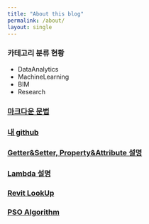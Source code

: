 ```yaml
---
title: "About this blog"
permalink: /about/
layout: single
---
```


### 카테고리 분류 현황

+ DataAnalytics
+ MachineLearning
+ BIM
+ Research

### [마크다운 문법](https://devinlife.com/howto%20github%20pages/markdown-syntax/)

### [내 github](https://github.com/mkim105/mkim105.github.io)

### [Getter&Setter, Property&Attribute 설명](https://blog.naver.com/takudaddy/221992615858/)

### [Lambda 설명](https://blog.naver.com/takudaddy/221984513619/)

### [Revit LookUp](https://github.com/jeremytammik/RevitLookup/releases/tag/2020.0.0.4)

### [PSO Algorithm](https://blog.naver.com/ekangeun/221368253864)
